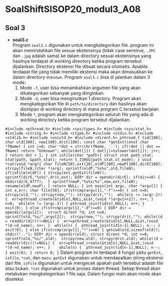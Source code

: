 # **SoalShiftSISOP20_modul3_A08**

## Soal 3
   - **soal3.c**\
     Program `soal3.c` digunakan untuk mengkategorikan file. program ini akan memindahkan file sesuai ekstensinya (tidak case sensitve, `.JPG` dan `.jpg` adalah sama) ke dalam directory sesuai ekstensinya yang hasilnya terdapat di working directory ketika program tersebut dijalankan. Directory ekstensi file dibuat secara otomatis. Apabila terdapat file yang tidak memiliki ekstensi maka akan dimasukkan ke dalam directory `Unknown`. 
Program `soal3.c` bisa di jalankan dalam 3 mode:
     1. Mode `-f`, user bisa menambahkan argumen file yang akan dikategorikan sebanyak yang diinginkan.
     2. Mode `-d`,  user bisa menginutkan 1 directory. Program akan mengkategorikan file di `path/to/directory` dan hasilnya akan disimpan di working directory di mana program C tersebut berjalan
     3. Mode `*`, program akan mengkategorikan seluruh file yang ada di working directory ketika program tersebut dijalankan.
     
`#include <pthread.h>
#include <sys/types.h>
#include <sys/stat.h>
#include <string.h>
#include <ctype.h>
#include <stdio.h>
#include <stdlib.h>
#include <unistd.h>
#include <dirent.h>
pthread_t tid[100];
char old[100], new[100],drit[100];
const char *getExt(const char *fName) {
  int j=0; char *dot = strrchr(fName, '.');
  if(!dot || dot == fName) return "Unknown";
  while(dot[j]) { dot[j]=tolower(dot[j]); j++; }
  return dot + 1;
}
int isFile(char *path){
  struct stat path_stat;
  stat(path, &path_stat);
  return S_ISREG(path_stat.st_mode);
}
void *cat(void *arg){
  char fileN[50],ext[10],oldP[100],newP[100],dirE[100];
  strcpy(fileN,(char *)arg);
  sprintf(oldP,"%s%s",old,fileN); 
  if(isFile(oldP)) {
    strcpy(ext,getExt(fileN)); 
    sprintf(dirE,"%s%s",drit,ext);
    DIR* dir = opendir(dirE);
    if(dir==0) {
      mkdir(dirE,0777); 
    }
    sprintf(newP,"%s%s/%s",new,ext,fileN);
    rename(oldP,newP);
  }
  return NULL;
}
int main(int argc, char *argv[]) {
  int x,err; char file[50];
  if(strcmp(argv[1],"-f")==0) {
    int n=0; strcpy(old,""); strcpy(new,""); strcpy(drit,""); 
    while(n != (argc-2)) { 
      err=pthread_create(&tid[n],NULL,&cat,(void *)argv[n+2]);
      n++;
    }
    n=0; 
    while(n != (argc-2)) {
       pthread_join(tid[n],NULL);
       n++;
    }
   exit(0);
  }
  else if(strcmp(argv[1],"-d")==0) {
    DIR* dir = opendir(argv[2]); 
    struct dirent *d; int n=0;
    sprintf(old,"%s/",argv[2]);  strcpy(new,""); strcpy(drit,"");
    while((d = readdir(dir))!=NULL) { 
      err=pthread_create(&tid[n],NULL,&cat,(void *)d->d_name);
      n++;
    } 
    while(n) { 
       pthread_join(tid[n-1],NULL);
       n--;
    }
   exit(0);
  }
  else if(strcmp(argv[1],"*")==0) {
    getcwd(old,sizeof(old));
    chdir("..");
    DIR* dir = opendir(old);
    struct dirent *d; int n=0;
    sprintf(old,"%s/",old);  strcpy(new,old); strcpy(drit,old);
    while((d = readdir(dir))!=NULL) { 
      err=pthread_create(&tid[n],NULL,&cat,(void *)d->d_name);
      n++;
    }   
    while(n) { 
       pthread_join(tid[n-1],NULL);
       n--;
    }
   exit(0);
  }
  return 0;
}`
     Dalam program ini terdapat 4 fungsi yaitu `getExt`, `isFile`, `*cat`, dan `main`. `getExt` digunakan untuk mendapatkan string ekstensi dari file. `isFile` digunakan untuk mengecek apakah path tersebut adalah file atau bukan. `*cat` digunakan untuk proses dalam thread. Setiap thread akan melakukan mengkategorikan 1 file saja. Dalam fungsi main 
akan mode akan diseleksi 
